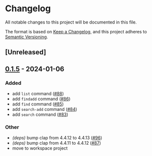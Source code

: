 # Changelog
All notable changes to this project will be documented in this file.

The format is based on [Keep a Changelog](https://keepachangelog.com/en/1.0.0/),
and this project adheres to [Semantic Versioning](https://semver.org/spec/v2.0.0.html).

## [Unreleased]

## [0.1.5](https://github.com/johnallen3d/mp-cli/compare/mp-cli-v0.1.4...mp-cli-v0.1.5) - 2024-01-06

### Added
- add `list` command ([#88](https://github.com/johnallen3d/mp-cli/pull/88))
- add `findadd` command ([#86](https://github.com/johnallen3d/mp-cli/pull/86))
- add `find` command ([#85](https://github.com/johnallen3d/mp-cli/pull/85))
- add `search-add` command ([#84](https://github.com/johnallen3d/mp-cli/pull/84))
- add `search` command ([#83](https://github.com/johnallen3d/mp-cli/pull/83))

### Other
- *(deps)* bump clap from 4.4.12 to 4.4.13 ([#96](https://github.com/johnallen3d/mp-cli/pull/96))
- *(deps)* bump clap from 4.4.11 to 4.4.12 ([#87](https://github.com/johnallen3d/mp-cli/pull/87))
- move to workspace project
